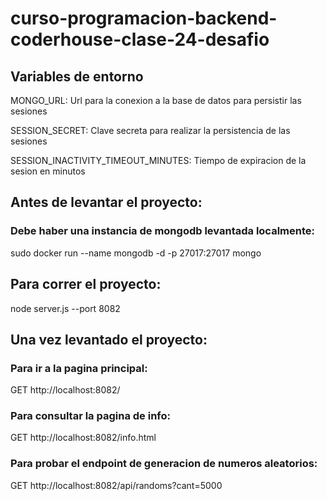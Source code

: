 # curso-programacion-backend-coderhouse-clase-24-desafio

## Variables de entorno


MONGO_URL: Url para la conexion a la base de datos para persistir las sesiones

SESSION_SECRET: Clave secreta para realizar la persistencia de las sesiones

SESSION_INACTIVITY_TIMEOUT_MINUTES: Tiempo de expiracion de la sesion en minutos



## Antes de levantar el proyecto:


### Debe haber una instancia de mongodb levantada localmente:

sudo docker run --name mongodb -d -p 27017:27017 mongo



## Para correr el proyecto:

node server.js --port 8082



## Una vez levantado el proyecto:

###  Para ir a la pagina principal:

GET
http://localhost:8082/


###  Para consultar la pagina de info:

GET
http://localhost:8082/info.html

###  Para probar el endpoint de generacion de numeros aleatorios:

GET
http://localhost:8082/api/randoms?cant=5000







